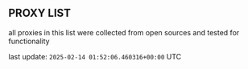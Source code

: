 ## PROXY LIST

all proxies in this list were collected from open sources and tested for functionality

last update: `2025-02-14 01:52:06.460316+00:00` UTC